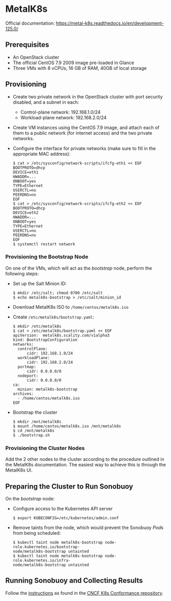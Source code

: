 # MetalK8s
Official documentation: https://metal-k8s.readthedocs.io/en/development-125.0/

## Prerequisites
- An OpenStack cluster
- The official CentOS 7.9 2009 image pre-loaded in Glance
- Three VMs with 8 vCPUs, 16 GB of RAM, 40GB of local storage

## Provisioning
- Create two private network in the OpenStack cluster with port security
  disabled, and a subnet in each:

  * Control-plane network: 192.168.1.0/24
  * Workload-plane network: 192.168.2.0/24

- Create VM instances using the CentOS 7.9 image, and attach each of them to a
  public network (for internet access) and the two private networks.

- Configure the interface for private networks (make sure to fill in the
  appropriate MAC address):

  ```
  $ cat > /etc/sysconfig/network-scripts/ifcfg-eth1 << EOF
  BOOTPROTO=dhcp
  DEVICE=eth1
  HWADDR=...
  ONBOOT=yes
  TYPE=Ethernet
  USERCTL=no
  PEERDNS=no
  EOF
  $ cat > /etc/sysconfig/network-scripts/ifcfg-eth2 << EOF
  BOOTPROTO=dhcp
  DEVICE=eth2
  HWADDR=...
  ONBOOT=yes
  TYPE=Ethernet
  USERCTL=no
  PEERDNS=no
  EOF
  $ systemctl restart network
  ```

### Provisioning the Bootstrap Node
On one of the VMs, which will act as the *bootstrap* node, perform the following
steps:

- Set up the Salt Minion ID:

  ```
  $ mkdir /etc/salt; chmod 0700 /etc/salt
  $ echo metalk8s-bootstrap > /etc/salt/minion_id
  ```

- Download MetalK8s ISO to `/home/centos/metalk8s.iso`

- Create `/etc/metalk8s/bootstrap.yaml`:

  ```
  $ mkdir /etc/metalk8s
  $ cat > /etc/metalk8s/bootstrap.yaml << EOF
  apiVersion:  metalk8s.scality.com/v1alpha3
  kind: BootstrapConfiguration
  networks:
    controlPlane:
        cidr: 192.168.1.0/24
    workloadPlane:
        cidr: 192.168.2.0/24
    portmap:
        cidr: 0.0.0.0/0
    nodeport:
        cidr: 0.0.0.0/0
  ca:
    minion: metalk8s-bootstrap
  archives:
    - /home/centos/metalk8s.iso
  EOF
  ```

- Bootstrap the cluster

  ```
  $ mkdir /mnt/metalk8s
  $ mount /home/centos/metalk8s.iso /mnt/metalk8s
  $ cd /mnt/metalk8s
  $ ./bootstrap.sh
  ```

### Provisioning the Cluster Nodes
Add the 2 other nodes to the cluster according to the procedure outlined in the
MetalK8s documentation. The easiest way to achieve this is through the MetalK8s
UI.

## Preparing the Cluster to Run Sonobuoy
On the *bootstrap* node:

- Configure access to the Kubernetes API server

  ```
  $ export KUBECONFIG=/etc/kubernetes/admin.conf
  ```

- Remove taints from the node, which would prevent the Sonobuoy *Pod*s from
  being scheduled:

  ```
  $ kubectl taint node metalk8s-bootstrap node-role.kubernetes.io/bootstrap-
  node/metalk8s-bootstrap untainted
  $ kubectl taint node metalk8s-bootstrap node-role.kubernetes.io/infra-
  node/metalk8s-bootstrap untainted
  ```

## Running Sonobuoy and Collecting Results
Follow the
[instructions](https://github.com/cncf/k8s-conformance/blob/master/instructions.md)
as found in the [CNCF K8s Conformance repository](https://github.com/cncf/k8s-conformance).
